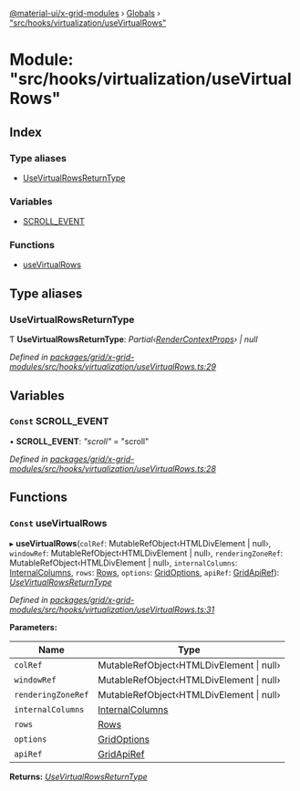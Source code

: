 [@material-ui/x-grid-modules](../README.md) › [Globals](../globals.md) › ["src/hooks/virtualization/useVirtualRows"](_src_hooks_virtualization_usevirtualrows_.md)

# Module: "src/hooks/virtualization/useVirtualRows"

## Index

### Type aliases

- [UseVirtualRowsReturnType](_src_hooks_virtualization_usevirtualrows_.md#usevirtualrowsreturntype)

### Variables

- [SCROLL_EVENT](_src_hooks_virtualization_usevirtualrows_.md#const-scroll_event)

### Functions

- [useVirtualRows](_src_hooks_virtualization_usevirtualrows_.md#const-usevirtualrows)

## Type aliases

### UseVirtualRowsReturnType

Ƭ **UseVirtualRowsReturnType**: _Partial‹[RenderContextProps](_src_models_rendercontextprops_.md#rendercontextprops)› | null_

_Defined in [packages/grid/x-grid-modules/src/hooks/virtualization/useVirtualRows.ts:29](https://github.com/mui-org/material-ui-x/blob/a679779/packages/grid/x-grid-modules/src/hooks/virtualization/useVirtualRows.ts#L29)_

## Variables

### `Const` SCROLL_EVENT

• **SCROLL_EVENT**: _"scroll"_ = "scroll"

_Defined in [packages/grid/x-grid-modules/src/hooks/virtualization/useVirtualRows.ts:28](https://github.com/mui-org/material-ui-x/blob/a679779/packages/grid/x-grid-modules/src/hooks/virtualization/useVirtualRows.ts#L28)_

## Functions

### `Const` useVirtualRows

▸ **useVirtualRows**(`colRef`: MutableRefObject‹HTMLDivElement | null›, `windowRef`: MutableRefObject‹HTMLDivElement | null›, `renderingZoneRef`: MutableRefObject‹HTMLDivElement | null›, `internalColumns`: [InternalColumns](../interfaces/_src_models_coldef_coldef_.internalcolumns.md), `rows`: [Rows](_src_models_rows_.md#rows), `options`: [GridOptions](../interfaces/_src_models_gridoptions_.gridoptions.md), `apiRef`: [GridApiRef](_src_models_gridapiref_.md#gridapiref)): _[UseVirtualRowsReturnType](_src_hooks_virtualization_usevirtualrows_.md#usevirtualrowsreturntype)_

_Defined in [packages/grid/x-grid-modules/src/hooks/virtualization/useVirtualRows.ts:31](https://github.com/mui-org/material-ui-x/blob/a679779/packages/grid/x-grid-modules/src/hooks/virtualization/useVirtualRows.ts#L31)_

**Parameters:**

| Name               | Type                                                                           |
| ------------------ | ------------------------------------------------------------------------------ |
| `colRef`           | MutableRefObject‹HTMLDivElement &#124; null›                                   |
| `windowRef`        | MutableRefObject‹HTMLDivElement &#124; null›                                   |
| `renderingZoneRef` | MutableRefObject‹HTMLDivElement &#124; null›                                   |
| `internalColumns`  | [InternalColumns](../interfaces/_src_models_coldef_coldef_.internalcolumns.md) |
| `rows`             | [Rows](_src_models_rows_.md#rows)                                              |
| `options`          | [GridOptions](../interfaces/_src_models_gridoptions_.gridoptions.md)           |
| `apiRef`           | [GridApiRef](_src_models_gridapiref_.md#gridapiref)                            |

**Returns:** _[UseVirtualRowsReturnType](_src_hooks_virtualization_usevirtualrows_.md#usevirtualrowsreturntype)_
